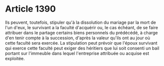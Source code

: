 # Article 1390

Ils peuvent, toutefois, stipuler qu'à la dissolution du mariage par la mort de l'un d'eux, le survivant a la faculté d'acquérir ou, le cas échéant, de se faire attribuer dans le partage certains biens personnels du prédécédé, à charge d'en tenir compte à la succession, d'après la valeur qu'ils ont au jour où cette faculté sera exercée.   La stipulation peut prévoir que l'époux survivant qui exerce cette faculté peut exiger des héritiers que lui soit consenti un bail portant sur l'immeuble dans lequel l'entreprise attribuée ou acquise est exploitée.